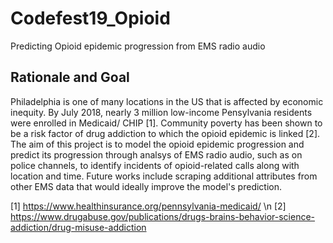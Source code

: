 # Codefest19_Opioid
Predicting Opioid epidemic progression from EMS radio audio

## Rationale and Goal
Philadelphia is one of many locations in the US that is affected by economic inequity.  By July 2018, nearly 3 million low-income Pensylvania residents were enrolled in Medicaid/ CHIP [1].  Community poverty has been shown to be a risk factor of drug addiction to which the opioid epidemic is linked [2].  The aim of this project is to model the opioid epidemic progression and predict its progression through analsys of EMS radio audio, such as on police channels, to identify incidents of opioid-related calls along with location and time.  Future works include scraping additional attributes from other EMS data that would ideally improve the model's prediction.

[1] https://www.healthinsurance.org/pennsylvania-medicaid/ \n
[2] https://www.drugabuse.gov/publications/drugs-brains-behavior-science-addiction/drug-misuse-addiction
